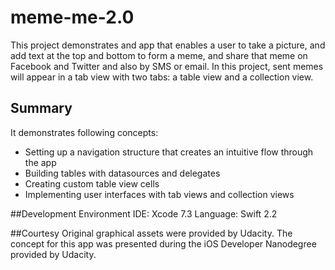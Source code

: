 # meme-me-2.0
This project demonstrates and app that enables a user to take a picture, and add text at the top and bottom to form a meme, and share that meme on Facebook and Twitter and also by SMS or email. In this project, sent memes will appear in a tab view with two tabs: a table view and a collection view.

## Summary
It demonstrates following concepts:

* Setting up a navigation structure that creates an intuitive flow through the app
* Building tables with datasources and delegates
* Creating custom table view cells
* Implementing user interfaces with tab views and collection views

##Development Environment
IDE: Xcode 7.3 Language: Swift 2.2

##Courtesy
Original graphical assets were provided by Udacity. The concept for this app was presented during the iOS Developer Nanodegree provided by Udacity.
